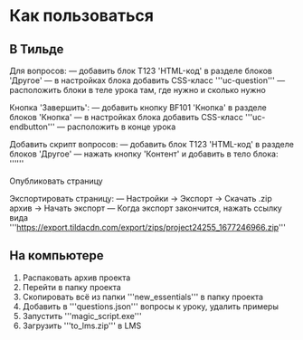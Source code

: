 # Как пользоваться

## В Тильде
Для вопросов:
    — добавить блок T123 'HTML-код' в разделе блоков 'Другое'
    — в настройках блока добавить CSS-класс '''uc-question'''
    — расположить блоки в теле урока там, где нужно и сколько нужно

Кнопка 'Завершить':
    — добавить кнопку BF101 'Кнопка' в разделе блоков 'Кнопка'
    — в настройках блока добавить CSS-класс '''uc-endbutton'''
    — расположить в конце урока

Добавить скрипт вопросов:
    — добавить блок T123 'HTML-код' в разделе блоков 'Другое'
    — нажать кнопку 'Контент' и добавить в тело блока: '''<script src="shared/quiz.js"></script>'''


Опубликовать страницу

Экспортировать страницу:
    — Настройки -> Экспорт -> Скачать .zip архив -> Начать экспорт
    — Когда экспорт закончится, нажать ссылку вида '''https://export.tildacdn.com/export/zips/project24255_1677246966.zip'''


## На компьютере
1. Распаковать архив проекта
2. Перейти в папку проекта
3. Скопировать всё из папки '''new_essentials''' в папку проекта
4. Добавить в '''questions.json''' вопросы к уроку, удалить примеры
5. Запустить '''magic_script.exe'''
6. Загрузить '''to_lms.zip''' в LMS



